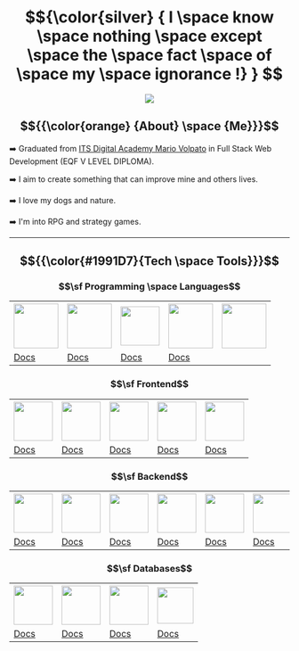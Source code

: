 # $${\color{silver}  { I \space know \space nothing \space except \space the \space fact \space of \space my \space ignorance !} } $$

<p align="center">
  <img src="https://64.media.tumblr.com/9a0b871fb2167a4cb290378340ca0fcf/c6d1989e69679318-a2/s400x600/d0b9e100cff357afd107ce9c2e62c28fa7e8b055.gif">
</p>

## $${{\color{orange} {About} \space {Me}}}$$ 

➡️ Graduated from [ITS Digital Academy Mario Volpato](https://itsdigitalacademy.com/) in Full Stack Web Development (EQF V LEVEL DIPLOMA).

➡️ I aim to create something that can improve mine and others lives.

➡️ I love my dogs and nature.

➡️ I'm into RPG and strategy games.

---


## $${{\color{#1991D7}{Tech \space Tools}}}$$

### $$\sf Programming \space Languages$$

<div align="center" >
  <table>
    <tr>
      <th><a href="https://devdocs.io/typescript/"/><img src="https://upload.wikimedia.org/wikipedia/commons/thumb/4/4c/Typescript_logo_2020.svg/1200px-Typescript_logo_2020.svg.png" height="80"></th>
      <th><a href="https://devdocs.io/javascript/"/><img src="https://upload.wikimedia.org/wikipedia/commons/thumb/6/6a/JavaScript-logo.png/600px-JavaScript-logo.png?20120221235433" height="80"></th>
      <th><a href="https://go.dev/"/>
        <img src="https://w7.pngwing.com/pngs/566/160/png-transparent-golang-hd-logo.png" height="70">
      </th>
      <th><a href="https://www.python.org/"/>
        <img src="https://external-content.duckduckgo.com/iu/?u=https%3A%2F%2Fbrandslogos.com%2Fwp-content%2Fuploads%2Fimages%2Flarge%2Fpython-logo.png&f=1&nofb=1&ipt=39cc16672c40162840da8dcd1c88800a75202c6cc67ab02865b303be27d85d58&ipo=images" 
          height="80"></th>
      <th><a href="https://www.java.com/"/><img src="https://www.svgrepo.com/show/184143/java.svg" height="80"></th>
    </tr>
    <tr>
      <td><a href="https://learn.microsoft.com/en-us/dotnet/csharp/"/>Docs</a></td>
      <td><a href="https://devdocs.io/javascript/"/>Docs</a></td>
      <td><a href="https://devdocs.io/typescript/"/>Docs</a></td>
      <td><a href="https://dev.java/learn/"/>Docs</a></td>
    </tr>
  </table>
</div>

### $$\sf Frontend$$

<div align="center">
  <table>
    <tr>
      <th><a href="https://nextjs.org/"><img src="https://cdn.worldvectorlogo.com/logos/next-js.svg" height="70"></th>
      <th><a href="https://react.dev/learn"><img src="https://1.bp.blogspot.com/-Nrp96mP5po4/X06uPUMN0rI/AAAAAAAAIHc/4DtHsbQ6NV884IYgWUlaZvPS3xcQM7ymACLcBGAsYHQ/s512/reactjs%2Blogo.png" height="70">
      <th><a href="https://vuejs.org/">
        <img src="https://external-content.duckduckgo.com/iu/?u=https%3A%2F%2Flogospng.org%2Fdownload%2Fvue.js%2Fvue-js-4096.png&f=1&nofb=1&ipt=70648c77d097833955240cf30342002d2113f50951fc92c9a9794467ad45699b&ipo=images" height="70">
      <th><a href="https://en.wikipedia.org/wiki/HTML">
        <img src="https://external-content.duckduckgo.com/iu/?u=https%3A%2F%2Flogos-download.com%2Fwp-content%2Fuploads%2F2017%2F07%2FHTML5_badge.png&f=1&nofb=1&ipt=e7bfba96ae51899026821e78b9e52a36f6477843784eede12df32f7697614170&ipo=images" height="70">
      <th><a href="https://en.wikipedia.org/wiki/CSS">
        <img src="https://external-content.duckduckgo.com/iu/?u=https%3A%2F%2Flogospng.org%2Fdownload%2Fcss-3%2Flogo-css-3-2048.png&f=1&nofb=1&ipt=6c36de23f8d3f57af8485b6ef5a6767cf3bb4f15cea952883e2903de2410eda1&ipo=images" height="70">
    </tr>
    <tr>
      <td><a href="https://nextjs.org/">Docs</a></td>
      <td><a href="https://react.dev/learn">Docs</a></td>
      <td><a href="https://vuejs.org/">Docs</a></td>
      <td><a href="https://en.wikipedia.org/wiki/HTML">Docs</a></td>
      <td><a href="https://en.wikipedia.org/wiki/CSS">Docs</a></td>
    </tr>
  </table>
</div>


### $$\sf Backend$$

<div align="center">
  <table>
    <tr>
      <th><a href="https://nodejs.org/en"/>
        <img src="https://external-content.duckduckgo.com/iu/?u=https%3A%2F%2Fimg1.pnghut.com%2F15%2F21%2F24%2FBM3MDgP44m%2Ftext-nodejs-javascript-sign-signage.jpg&f=1&nofb=1&ipt=b0b0805a1587ca36dd03df24b6e05736e591de1274ff6c6e9728fad851200345&ipo=images" height="70">
      </th>
      <th><a href="https://expressjs.com/"/>
        <img src="https://external-content.duckduckgo.com/iu/?u=https%3A%2F%2Fajeetchaulagain.com%2Fstatic%2F7cb4af597964b0911fe71cb2f8148d64%2F87351%2Fexpress-js.png&f=1&nofb=1&ipt=51a88425a825878bb88a21707236028fcd3843e15d224085fe89c46772e16a8e&ipo=images" height="70">
      </th>
      <th><a href="https://docs.nestjs.com"/>
        <img src="https://external-content.duckduckgo.com/iu/?u=https%3A%2F%2Ftl.vhv.rs%2Fdpng%2Fs%2F498-4989583_nestjs-logo-hd-png-download.png&f=1&nofb=1&ipt=999267bd49829f7a09d85043723699acaba29880e913128325a54f5e2f170d34&ipo=images" height="70">
      </th>
      <th><a href="https://go.dev/"/>
        <img src="https://external-content.duckduckgo.com/iu/?u=https%3A%2F%2Fw7.pngwing.com%2Fpngs%2F566%2F160%2Fpng-transparent-golang-hd-logo.png&f=1&nofb=1&ipt=7af26bcdd9a40130a8497bc85cfa983b8ca090ba16d536a9ecb1e0279bbe5e62&ipo=images" height="70">
      </th>
      <th><a href="https://flask.palletsprojects.com/en/stable/"/>
        <img src="https://external-content.duckduckgo.com/iu/?u=https%3A%2F%2Fimage.pngaaa.com%2F27%2F3594027-middle.png&f=1&nofb=1&ipt=a521aafd5a6bbb4cef19c749d21956a2989c2e0cb0e8ddb18d9e333bf13f26c8&ipo=images" height="70">
      </th>
      <th><a href="https://spring.io/"/>
        <img src="https://external-content.duckduckgo.com/iu/?u=https%3A%2F%2Fimage.pngaaa.com%2F500%2F2459500-middle.png&f=1&nofb=1&ipt=40466d886419195eee413bdc0cc7366fda2becd63425f64de46414ea316a06b3&ipo=images" height="70">
      </th>
    </tr>
    <tr>
      <td><a href="https://nodejs.org/en">Docs</a></td>
      <td><a href="https://expressjs.com/">Docs</a></td>
      <td><a href="https://docs.nestjs.com">Docs</a></td>
      <td><a href="https://go.dev/">Docs</a></td>
      <td><a href="https://flask.palletsprojects.com/en/stable/">Docs</a></td>
      <td><a href="https://spring.io/">Docs</a></td>
    </tr>
  </table>
</div>

### $$\sf Databases$$

<div align="center">
  <table>
    <tr>
      <th><a href="https://www.postgresql.org/docs/"><img src="https://cdn.icon-icons.com/icons2/2699/PNG/512/postgresql_src_logo_icon_170834.png" height="70"></th>
      <th><a href="https://www.mongodb.com/docs/"><img src="https://cdn.icon-icons.com/icons2/2415/PNG/512/mongodb_original_logo_icon_146424.png" height="70"></th>
      <th><a href="https://www.sqlite.org/">
        <img src="https://external-content.duckduckgo.com/iu/?u=https%3A%2F%2Flogospng.org%2Fwp-content%2Fuploads%2Fsqlite-768x432.png&f=1&nofb=1&ipt=9a708471ac88cf85a1c936b2b66d52e8acd384de8c02974216ba962d406c1862&ipo=images" height="70"></th>
      <th><a href="https://learn.microsoft.com/en-us/sql/sql-server/?view=sql-server-ver16"><img src="https://compassconsult.com/wp-content/uploads/2016/01/SQL-Server-logo.png" height="65"></th>
    </tr>
    <tr>
      <td><a href="https://www.postgresql.org/docs/">Docs</a></td>
      <td><a href="https://www.mongodb.com/docs/">Docs</a></td>
      <td><a href="https://www.sqlite.org/">Docs</a></td>
      <td><a href="https://learn.microsoft.com/en-us/sql/sql-server/?view=sql-server-ver16">Docs</a></td>
    </tr>
  </table>
</div>
